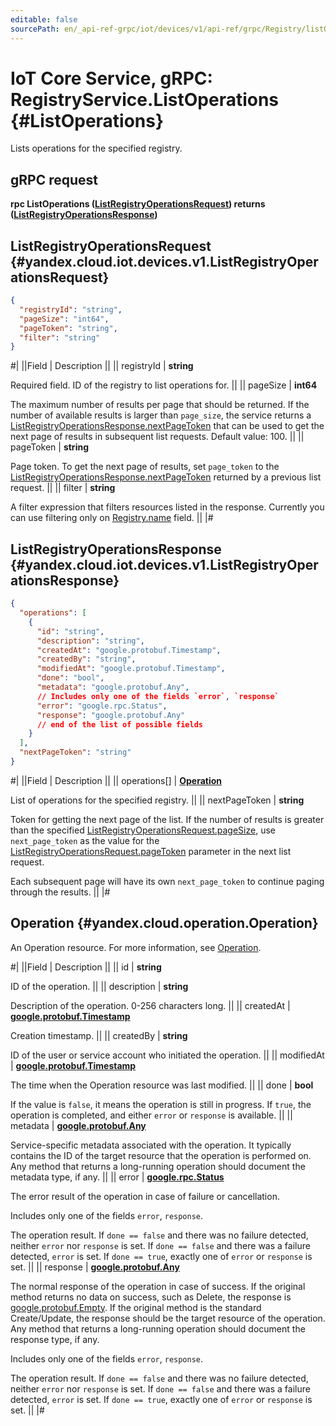 ```yaml
---
editable: false
sourcePath: en/_api-ref-grpc/iot/devices/v1/api-ref/grpc/Registry/listOperations.md
---
```


# IoT Core Service, gRPC: RegistryService.ListOperations {#ListOperations}

Lists operations for the specified registry.

## gRPC request

**rpc ListOperations ([ListRegistryOperationsRequest](#yandex.cloud.iot.devices.v1.ListRegistryOperationsRequest)) returns ([ListRegistryOperationsResponse](#yandex.cloud.iot.devices.v1.ListRegistryOperationsResponse))**

## ListRegistryOperationsRequest {#yandex.cloud.iot.devices.v1.ListRegistryOperationsRequest}

```json
{
  "registryId": "string",
  "pageSize": "int64",
  "pageToken": "string",
  "filter": "string"
}
```

#|
||Field | Description ||
|| registryId | **string**

Required field. ID of the registry to list operations for. ||
|| pageSize | **int64**

The maximum number of results per page that should be returned. If the number of available
results is larger than `page_size`, the service returns a [ListRegistryOperationsResponse.nextPageToken](#yandex.cloud.iot.devices.v1.ListRegistryOperationsResponse)
that can be used to get the next page of results in subsequent list requests.
Default value: 100. ||
|| pageToken | **string**

Page token. To get the next page of results, set `page_token` to the
[ListRegistryOperationsResponse.nextPageToken](#yandex.cloud.iot.devices.v1.ListRegistryOperationsResponse) returned by a previous list request. ||
|| filter | **string**

A filter expression that filters resources listed in the response.
Currently you can use filtering only on [Registry.name](/docs/iot-core/api-ref/grpc/Registry/get#yandex.cloud.iot.devices.v1.Registry) field. ||
|#

## ListRegistryOperationsResponse {#yandex.cloud.iot.devices.v1.ListRegistryOperationsResponse}

```json
{
  "operations": [
    {
      "id": "string",
      "description": "string",
      "createdAt": "google.protobuf.Timestamp",
      "createdBy": "string",
      "modifiedAt": "google.protobuf.Timestamp",
      "done": "bool",
      "metadata": "google.protobuf.Any",
      // Includes only one of the fields `error`, `response`
      "error": "google.rpc.Status",
      "response": "google.protobuf.Any"
      // end of the list of possible fields
    }
  ],
  "nextPageToken": "string"
}
```

#|
||Field | Description ||
|| operations[] | **[Operation](#yandex.cloud.operation.Operation)**

List of operations for the specified registry. ||
|| nextPageToken | **string**

Token for getting the next page of the list. If the number of results is greater than
the specified [ListRegistryOperationsRequest.pageSize](#yandex.cloud.iot.devices.v1.ListRegistryOperationsRequest), use `next_page_token` as the value
for the [ListRegistryOperationsRequest.pageToken](#yandex.cloud.iot.devices.v1.ListRegistryOperationsRequest) parameter in the next list request.

Each subsequent page will have its own `next_page_token` to continue paging through the results. ||
|#

## Operation {#yandex.cloud.operation.Operation}

An Operation resource. For more information, see [Operation](/docs/api-design-guide/concepts/operation).

#|
||Field | Description ||
|| id | **string**

ID of the operation. ||
|| description | **string**

Description of the operation. 0-256 characters long. ||
|| createdAt | **[google.protobuf.Timestamp](https://developers.google.com/protocol-buffers/docs/reference/google.protobuf#timestamp)**

Creation timestamp. ||
|| createdBy | **string**

ID of the user or service account who initiated the operation. ||
|| modifiedAt | **[google.protobuf.Timestamp](https://developers.google.com/protocol-buffers/docs/reference/google.protobuf#timestamp)**

The time when the Operation resource was last modified. ||
|| done | **bool**

If the value is `false`, it means the operation is still in progress.
If `true`, the operation is completed, and either `error` or `response` is available. ||
|| metadata | **[google.protobuf.Any](https://developers.google.com/protocol-buffers/docs/proto3#any)**

Service-specific metadata associated with the operation.
It typically contains the ID of the target resource that the operation is performed on.
Any method that returns a long-running operation should document the metadata type, if any. ||
|| error | **[google.rpc.Status](https://cloud.google.com/tasks/docs/reference/rpc/google.rpc#status)**

The error result of the operation in case of failure or cancellation.

Includes only one of the fields `error`, `response`.

The operation result.
If `done == false` and there was no failure detected, neither `error` nor `response` is set.
If `done == false` and there was a failure detected, `error` is set.
If `done == true`, exactly one of `error` or `response` is set. ||
|| response | **[google.protobuf.Any](https://developers.google.com/protocol-buffers/docs/proto3#any)**

The normal response of the operation in case of success.
If the original method returns no data on success, such as Delete,
the response is [google.protobuf.Empty](https://developers.google.com/protocol-buffers/docs/reference/google.protobuf#google.protobuf.Empty).
If the original method is the standard Create/Update,
the response should be the target resource of the operation.
Any method that returns a long-running operation should document the response type, if any.

Includes only one of the fields `error`, `response`.

The operation result.
If `done == false` and there was no failure detected, neither `error` nor `response` is set.
If `done == false` and there was a failure detected, `error` is set.
If `done == true`, exactly one of `error` or `response` is set. ||
|#